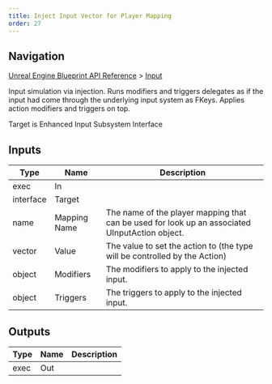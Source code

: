 ```yaml
---
title: Inject Input Vector for Player Mapping
order: 27
---
```

## Navigation

[Unreal Engine Blueprint API Reference](https://dev.epicgames.com/documentation/en-us/unreal-engine/BlueprintAPI) > [Input](https://dev.epicgames.com/documentation/en-us/unreal-engine/BlueprintAPI/Input)

Input simulation via injection. Runs modifiers and triggers delegates as if the input had come through the underlying input system as FKeys.
Applies action modifiers and triggers on top.

Target is Enhanced Input Subsystem Interface

## Inputs

| Type | Name | Description |
| --- | --- | --- |
| exec | In |  |
| interface | Target |  |
| name | Mapping Name | The name of the player mapping that can be used for look up an associated UInputAction object. |
| vector | Value | The value to set the action to (the type will be controlled by the Action) |
| object | Modifiers | The modifiers to apply to the injected input. |
| object | Triggers | The triggers to apply to the injected input. |

## Outputs

| Type | Name | Description |
| --- | --- | --- |
| exec | Out |  |
